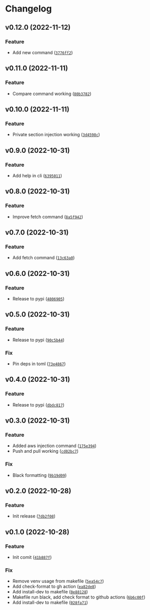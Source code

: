 # Changelog

<!--next-version-placeholder-->

## v0.12.0 (2022-11-12)
### Feature
* Add new command ([`3776ff2`](https://github.com/JesseMaitland/psenv/commit/3776ff221f6ac452e89229f66d2be0d9bc51e84e))

## v0.11.0 (2022-11-11)
### Feature
* Compare command working ([`80b3782`](https://github.com/JesseMaitland/psenv/commit/80b37826bcdce5b31c2dbb39ee38a6388e57d228))

## v0.10.0 (2022-11-11)
### Feature
* Private section injection working ([`3d4598c`](https://github.com/JesseMaitland/psenv/commit/3d4598c1955bba9e70f99fd4308c3387efd12ead))

## v0.9.0 (2022-10-31)
### Feature
* Add help in cli ([`6395011`](https://github.com/JesseMaitland/psenv/commit/63950115685848852ed6eca5ed26a674a61969a4))

## v0.8.0 (2022-10-31)
### Feature
* Improve fetch command ([`8a5f942`](https://github.com/JesseMaitland/psenv/commit/8a5f94210b678e3a7dec5eae5aabe00ac6a99c4d))

## v0.7.0 (2022-10-31)
### Feature
* Add fetch command ([`13c63a0`](https://github.com/JesseMaitland/psenv/commit/13c63a0dfb900691d47002ece251e7fb2dfe696f))

## v0.6.0 (2022-10-31)
### Feature
* Release to pypi ([`4806905`](https://github.com/JesseMaitland/psenv/commit/48069050da6559b8be8b2aeeea93ddac2ad59606))

## v0.5.0 (2022-10-31)
### Feature
* Release to pypi ([`90c5b44`](https://github.com/JesseMaitland/psenv/commit/90c5b442d5e3a3a961260ce134bbb3e241c4dfcd))

### Fix
* Pin deps in toml ([`73e4867`](https://github.com/JesseMaitland/psenv/commit/73e4867f6e8f98e3163c643aa4fe66273cf6f8ba))

## v0.4.0 (2022-10-31)
### Feature
* Release to pypi ([`dbdc817`](https://github.com/JesseMaitland/psenv/commit/dbdc817dc0a61136a571dda850c93397bd0b9f0c))

## v0.3.0 (2022-10-31)
### Feature
* Added aws injection command ([`175e394`](https://github.com/JesseMaitland/psenv/commit/175e394b8bac6e6b896c2f84e6338ec36bdd6d0d))
* Push and pull working ([`cd02bc7`](https://github.com/JesseMaitland/psenv/commit/cd02bc7b346e8e63b32bf9393cfd81596f98b03c))

### Fix
* Black formatting ([`9b19d09`](https://github.com/JesseMaitland/psenv/commit/9b19d090b9b50c4cfc6c9d8c6abda64f5a73c058))

## v0.2.0 (2022-10-28)
### Feature
* Init release ([`7db2f08`](https://github.com/JesseMaitland/psenv/commit/7db2f0898e8d6744fed47232a8fca4de55d0a345))

## v0.1.0 (2022-10-28)
### Feature
* Init comit ([`41b887f`](https://github.com/JesseMaitland/psenv/commit/41b887faa945d76d8bf2514e5b174f39ad6d3eaf))

### Fix
* Remove venv usage from makefile ([`5ea54c7`](https://github.com/JesseMaitland/psenv/commit/5ea54c70855c81690a1033b36e9e114d9ffd6df0))
* Add check-format to gh action ([`ea82de8`](https://github.com/JesseMaitland/psenv/commit/ea82de8bfe6afce171236fe1f17fdc3033f6aa75))
* Add install-dev to makefile ([`0e88128`](https://github.com/JesseMaitland/psenv/commit/0e88128ce02d5ef44a442bb9531bcd239572ec1b))
* Makefile run black, add check format to github actions ([`6b6c00f`](https://github.com/JesseMaitland/psenv/commit/6b6c00f12802a983ca67d29dcf965850ab556b57))
* Add install-dev to makefile ([`028fa71`](https://github.com/JesseMaitland/psenv/commit/028fa710a278b3ab63208a530fa3c90b62b8c931))
